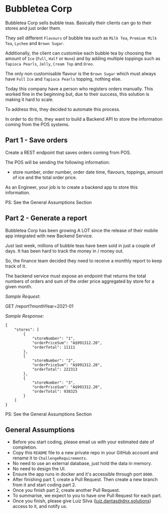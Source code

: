 Bubbletea Corp
====
Bubbletea Corp sells bubble teas. Basically their clients can go to their stores and just order them.

They sell different `Flavours` of bubble tea such as `Milk Tea`, `Premium Milk Tea`, `Lychee` and `Brown Sugar`.

Additionally, the client can customise each bubble tea by choosing the amount of `Ice` (`Full`, `Half` or `None`) and by adding multiple toppings such as `Tapioca Pearls`, `Jelly`, `Cream Top` and `Oreo`.

The only non customisable flavour is the `Brown Sugar` which must always have `Full` `Ice` and `Tapioca Pearls` topping, nothing else.

Today this company have a person who registers orders manually. This worked fine in the beginning but, due to their success, this solution is making it hard to scale.

To address this, they decided to automate this process.

In order to do this, they want to build a Backend API to store the information coming from the POS systems.


## Part 1 -  Save orders

Create a REST endpoint that saves orders coming from POS.

The POS will be sending the following information:
 - store number, order number, order date time, flavours, toppings, amount of ice and the total order price.

As an Engineer, your job is to create a backend app to store this information.

PS: See the General Assumptions Section

## Part 2 - Generate a report
Bubbletea Corp has been growing A LOT since the release of their mobile app integrated with new Backend Service. 
   
Just last week, millions of bubble teas have been sold in just a couple of days. It has been hard to track the money in / money out.
   
So, the finance team decided they need to receive a monthly report to keep track of it.

The backend service must expose an endpoint that returns the total numbers of orders and sum of the order price aggregated by store for a given month. 
  
*Sample Request*:

GET /report?monthYear=2021-01

*Sample Response*:
```
{
    "stores": [
        {
            "storeNumber": "1",
            "orderPriceSum": "A$991312.20",
            "orderTotal": 11111
        },
        {
            "storeNumber": "2",
            "orderPriceSum": "A$991312.20",
            "orderTotal": 222313
        },
        {
            "storeNumber": "3",
            "orderPriceSum": "A$991312.20",
            "orderTotal": 938325
        }
    ]
}
```

PS: See the General Assumptions Section

## General Assumptions
- Before you start coding, please email us with your estimated date of completion.
- Copy this `README` file to a new private repo in your GitHub account and rename it to `ChallengeRequirements`.
- No need to use an external database, just hold the data in memory.
- No need to design the UI.
- Ensure the app runs in docker and it's accessible through port `8000`.
- After finishing part 1, create a Pull Request. Then create a new branch from it and start coding part 2. 
- Once you finish part 2, create another Pull Request. 
- To summarise, we expect to you to have one Pull Request for each part.
- Once you finish, please give Luiz Silva (luiz.dantas@dnx.solutions) access to it, and notify us. 
